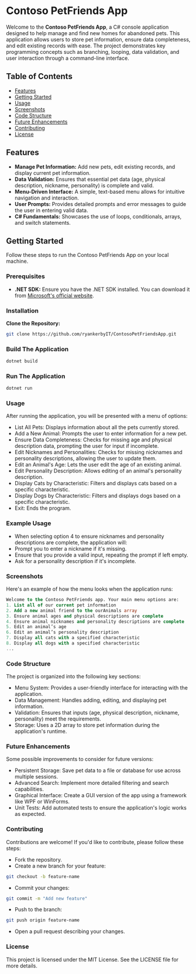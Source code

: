# Contoso PetFriends App

Welcome to the **Contoso PetFriends App**, a C# console application designed to help manage and find new homes for abandoned pets. This application allows users to store pet information, ensure data completeness, and edit existing records with ease. The project demonstrates key programming concepts such as branching, looping, data validation, and user interaction through a command-line interface.

## Table of Contents
- [Features](#features)
- [Getting Started](#getting-started)
- [Usage](#usage)
- [Screenshots](#screenshots)
- [Code Structure](#code-structure)
- [Future Enhancements](#future-enhancements)
- [Contributing](#contributing)
- [License](#license)

## Features
- **Manage Pet Information:** Add new pets, edit existing records, and display current pet information.
- **Data Validation:** Ensures that essential pet data (age, physical description, nickname, personality) is complete and valid.
- **Menu-Driven Interface:** A simple, text-based menu allows for intuitive navigation and interaction.
- **User Prompts:** Provides detailed prompts and error messages to guide the user in entering valid data.
- **C# Fundamentals:** Showcases the use of loops, conditionals, arrays, and switch statements.

## Getting Started
Follow these steps to run the Contoso PetFriends App on your local machine.

### Prerequisites
- **.NET SDK:** Ensure you have the .NET SDK installed. You can download it from [Microsoft's official website](https://dotnet.microsoft.com/download).

### Installation
**Clone the Repository:**
   ```bash
   git clone https://github.com/ryankerbyIT/ContosoPetFriendsApp.git
```
### Build The Application
```bash
dotnet build
```
### Run The Application
```bash
dotnet run
```
### Usage
After running the application, you will be presented with a menu of options:
* List All Pets: Displays information about all the pets currently stored.
* Add a New Animal: Prompts the user to enter information for a new pet.
* Ensure Data Completeness: Checks for missing age and physical description data, prompting the user for input if incomplete.
* Edit Nicknames and Personalities: Checks for missing nicknames and personality descriptions, allowing the user to update them.
* Edit an Animal's Age: Lets the user edit the age of an existing animal.
* Edit Personality Description: Allows editing of an animal's personality description.
* Display Cats by Characteristic: Filters and displays cats based on a specific characteristic.
* Display Dogs by Characteristic: Filters and displays dogs based on a specific characteristic.
* Exit: Ends the program.
### Example Usage
- When selecting option 4 to ensure nicknames and personality descriptions are complete, the application will:
- Prompt you to enter a nickname if it's missing.
- Ensure that you provide a valid input, repeating the prompt if left empty.
- Ask for a personality description if it's incomplete.
### Screenshots
Here's an example of how the menu looks when the application runs:
```sql
Welcome to the Contoso PetFriends app. Your main menu options are:
1. List all of our current pet information
2. Add a new animal friend to the ourAnimals array
3. Ensure animal ages and physical descriptions are complete
4. Ensure animal nicknames and personality descriptions are complete
5. Edit an animal’s age
6. Edit an animal’s personality description
7. Display all cats with a specified characteristic
8. Display all dogs with a specified characteristic
...
```
### Code Structure
The project is organized into the following key sections:
- Menu System: Provides a user-friendly interface for interacting with the application.
- Data Management: Handles adding, editing, and displaying pet information.
- Validation: Ensures that inputs (age, physical description, nickname, personality) meet the requirements.
- Storage: Uses a 2D array to store pet information during the application's runtime.
### Future Enhancements
Some possible improvements to consider for future versions:
- Persistent Storage: Save pet data to a file or database for use across multiple sessions.
- Advanced Search: Implement more detailed filtering and search capabilities.
- Graphical Interface: Create a GUI version of the app using a framework like WPF or WinForms.
- Unit Tests: Add automated tests to ensure the application's logic works as expected.
### Contributing
Contributions are welcome! If you'd like to contribute, please follow these steps:
* Fork the repository.
* Create a new branch for your feature:
```bash
git checkout -b feature-name
```
* Commit your changes:
```bash
git commit -m "Add new feature"
```
* Push to the branch:
```bash
git push origin feature-name
```
* Open a pull request describing your changes.
### License
This project is licensed under the MIT License. See the LICENSE file for more details.
